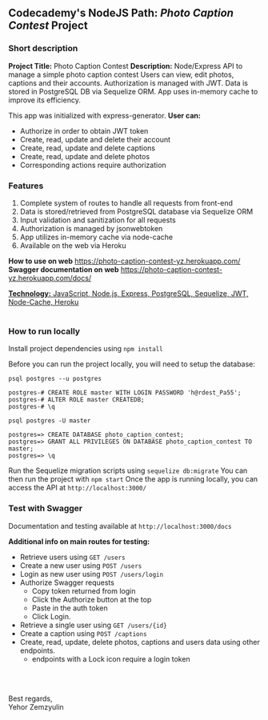 ## Codecademy's NodeJS Path: *Photo Caption Contest* Project

### Short description
__Project Title:__ Photo Caption Contest
__Description:__ Node/Express API to manage a simple photo caption contest
Users can view, edit photos, captions and their accounts. Authorization is managed with JWT. Data is stored in PostgreSQL DB via Sequelize ORM. App uses in-memory cache to improve its efficiency.

This app was initialized with express-generator.
__User can:__
- Authorize in order to obtain JWT token
- Create, read, update and delete their account
- Create, read, update and delete captions
- Create, read, update and delete photos
- Corresponding actions require authorization

### Features
1. Complete system of routes to handle all requests from front-end
2. Data is stored/retrieved from PostgreSQL database via Sequelize ORM
3. Input validation and sanitization for all requests
4. Authorization is managed by jsonwebtoken
5. App utilizes in-memory cache via node-cache
6. Available on the web via Heroku

__How to use on web__
https://photo-caption-contest-yz.herokuapp.com/  
__Swagger documentation on web__
https://photo-caption-contest-yz.herokuapp.com/docs/

<ins>__Technology:__ JavaScript, Node.js, Express, PostgreSQL, Sequelize, JWT, Node-Cache, Heroku</ins>
<br>
<br>

### How to run locally
Install project dependencies using `npm install`

Before you can run the project locally, you will need to setup the database:
```
psql postgres --u postgres

postgres-# CREATE ROLE master WITH LOGIN PASSWORD 'h@rdest_Pa55';
postgres-# ALTER ROLE master CREATEDB;
postgres-# \q

psql postgres -U master

postgres=> CREATE DATABASE photo_caption_contest;
postgres=> GRANT ALL PRIVILEGES ON DATABASE photo_caption_contest TO master;
postgres=> \q
```

Run the Sequelize migration scripts using `sequelize db:migrate`
You can then run the project with `npm start`
Once the app is running locally, you can access the API at `http://localhost:3000/`


### Test with Swagger
Documentation and testing available at `http://localhost:3000/docs`

__Additional info on main routes for testing:__  
 - Retrieve users using `GET /users`
 - Create a new user using `POST /users`
 - Login as new user using `POST /users/login`
 - Authorize Swagger requests
   - Copy token returned from login
   - Click the Authorize button at the top
   - Paste in the auth token
   - Click Login.
 - Retrieve a single user using `GET /users/{id}`
 - Create a caption using `POST /captions`
 - Create, read, update, delete photos, captions and users data using other endpoints.
   - endpoints with a Lock icon require a login token


<br>
<br>

Best regards,  
Yehor Zemzyulin